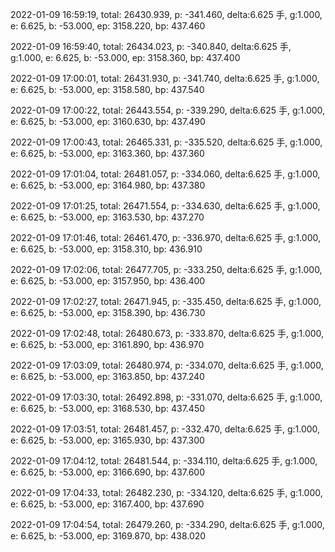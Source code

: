 2022-01-09 16:59:19, total: 26430.939, p: -341.460, delta:6.625 手, g:1.000, e: 6.625, b: -53.000, ep: 3158.220, bp: 437.460

2022-01-09 16:59:40, total: 26434.023, p: -340.840, delta:6.625 手, g:1.000, e: 6.625, b: -53.000, ep: 3158.360, bp: 437.400

2022-01-09 17:00:01, total: 26431.930, p: -341.740, delta:6.625 手, g:1.000, e: 6.625, b: -53.000, ep: 3158.580, bp: 437.540

2022-01-09 17:00:22, total: 26443.554, p: -339.290, delta:6.625 手, g:1.000, e: 6.625, b: -53.000, ep: 3160.630, bp: 437.490

2022-01-09 17:00:43, total: 26465.331, p: -335.520, delta:6.625 手, g:1.000, e: 6.625, b: -53.000, ep: 3163.360, bp: 437.360

2022-01-09 17:01:04, total: 26481.057, p: -334.060, delta:6.625 手, g:1.000, e: 6.625, b: -53.000, ep: 3164.980, bp: 437.380

2022-01-09 17:01:25, total: 26471.554, p: -334.630, delta:6.625 手, g:1.000, e: 6.625, b: -53.000, ep: 3163.530, bp: 437.270

2022-01-09 17:01:46, total: 26461.470, p: -336.970, delta:6.625 手, g:1.000, e: 6.625, b: -53.000, ep: 3158.310, bp: 436.910

2022-01-09 17:02:06, total: 26477.705, p: -333.250, delta:6.625 手, g:1.000, e: 6.625, b: -53.000, ep: 3157.950, bp: 436.400

2022-01-09 17:02:27, total: 26471.945, p: -335.450, delta:6.625 手, g:1.000, e: 6.625, b: -53.000, ep: 3158.390, bp: 436.730

2022-01-09 17:02:48, total: 26480.673, p: -333.870, delta:6.625 手, g:1.000, e: 6.625, b: -53.000, ep: 3161.890, bp: 436.970

2022-01-09 17:03:09, total: 26480.974, p: -334.070, delta:6.625 手, g:1.000, e: 6.625, b: -53.000, ep: 3163.850, bp: 437.240

2022-01-09 17:03:30, total: 26492.898, p: -331.070, delta:6.625 手, g:1.000, e: 6.625, b: -53.000, ep: 3168.530, bp: 437.450

2022-01-09 17:03:51, total: 26481.457, p: -332.470, delta:6.625 手, g:1.000, e: 6.625, b: -53.000, ep: 3165.930, bp: 437.300

2022-01-09 17:04:12, total: 26481.544, p: -334.110, delta:6.625 手, g:1.000, e: 6.625, b: -53.000, ep: 3166.690, bp: 437.600

2022-01-09 17:04:33, total: 26482.230, p: -334.120, delta:6.625 手, g:1.000, e: 6.625, b: -53.000, ep: 3167.400, bp: 437.690

2022-01-09 17:04:54, total: 26479.260, p: -334.290, delta:6.625 手, g:1.000, e: 6.625, b: -53.000, ep: 3169.870, bp: 438.020